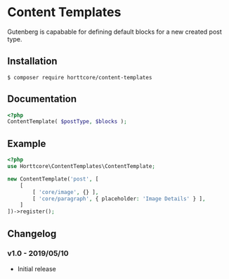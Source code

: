 # Content Templates

Gutenberg is capabable for defining default blocks for a new created post type.

## Installation

`$ composer require horttcore/content-templates`

## Documentation

```php
<?php
ContentTemplate( $postType, $blocks );
```

## Example

```php
<?php
use Horttcore\ContentTemplates\ContentTemplate;

new ContentTemplate('post', [
    [
        [ 'core/image', {} ],
        [ 'core/paragraph', { placeholder: 'Image Details' } ],
    ]
])->register();
```

## Changelog

### v1.0 - 2019/05/10

-   Initial release
